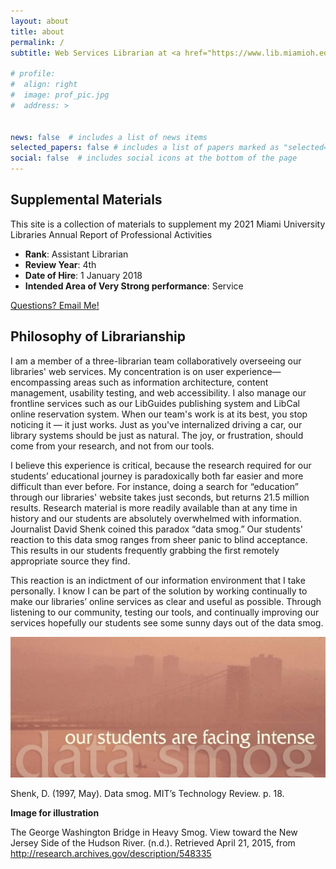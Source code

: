 ```yaml
---
layout: about
title: about
permalink: /
subtitle: Web Services Librarian at <a href="https://www.lib.miamioh.edu">Miami University Libraries</a>.

# profile:
#  align: right
#  image: prof_pic.jpg
#  address: >
    

news: false  # includes a list of news items
selected_papers: false # includes a list of papers marked as "selected={true}"
social: false  # includes social icons at the bottom of the page
---
```


## Supplemental Materials

This site is a collection of materials to supplement my 2021 Miami University Libraries Annual Report of Professional Activities

- **Rank**: Assistant Librarian
- **Review Year**: 4th
- **Date of Hire**: 1 January 2018
- **Intended Area of Very Strong performance**: Service

<p><a href="mailto:jerry.yarnetsky@miamioh.edu">Questions? Email Me!</a></p>

## Philosophy of Librarianship

I am a member of a three-librarian team collaboratively overseeing our libraries' web services. My concentration is on user experience— encompassing areas such as information architecture, content management, usability testing, and web accessibility. I also manage our frontline services such as our LibGuides publishing system and LibCal online reservation system. When our team's work is at its best, you stop noticing it — it just works. Just as you've internalized driving a car, our library systems should be just as natural. The joy, or frustration, should come from your research, and not from our tools.

I believe this experience is critical, because the research required for our students’ educational journey is paradoxically both far easier and more difficult than ever before. For instance, doing a search for “education” through our libraries' website takes just seconds, but returns 21.5 million results. Research material is more readily available than at any time in history and our students are absolutely overwhelmed with information. Journalist David Shenk coined this paradox “data smog.” Our students' reaction to this data smog ranges from sheer panic to blind acceptance. This results in our students frequently grabbing the first remotely appropriate source they find.

This reaction is an indictment of our information environment that I take personally. I know I can be part of the solution by working continually to make our libraries’ online services as clear and useful as possible. Through listening to our community, testing our tools, and continually improving our services hopefully our students see some sunny days out of the data smog.

<img src="assets/img/datasmog.jpg" class="" alt="">

Shenk, D. (1997, May). Data smog. MIT’s Technology Review. p. 18.

**Image for illustration**

The George Washington Bridge in Heavy Smog. View toward the New Jersey Side of the Hudson River. (n.d.). Retrieved April 21, 2015, from http://research.archives.gov/description/548335